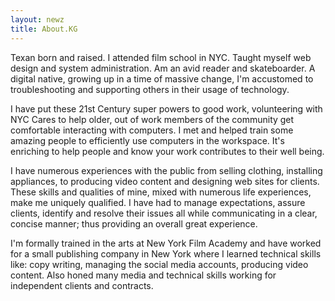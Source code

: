 ```yaml
--- 
layout: newz 
title: About.KG 
---
```


Texan born and raised. I attended film school in NYC. Taught myself web design and system administration. Am an avid reader and skateboarder. A digital native, growing up in a time of massive change, I'm accustomed to troubleshooting and supporting others in their usage of technology. 

I have put these 21st Century super powers to good work, volunteering with NYC Cares to help older, out of work members of the community get comfortable interacting with computers. I met and helped train some amazing people to efficiently use computers in the workspace. It's enriching to help people and know your work contributes to their well being.  

I have numerous experiences with the public from selling clothing, installing appliances, to producing video content and designing web sites for clients. These skills and qualities of mine, mixed with numerous life experiences, make me uniquely qualified. I have had to manage expectations, assure clients, identify and resolve their issues all while communicating in a clear, concise manner; thus providing an overall great experience.

I'm formally trained in the arts at New York Film Academy and have worked for a small publishing company in New York where I learned technical skills like: copy writing, managing the social media accounts, producing video content. Also honed many media and technical skills working for independent clients and contracts.

